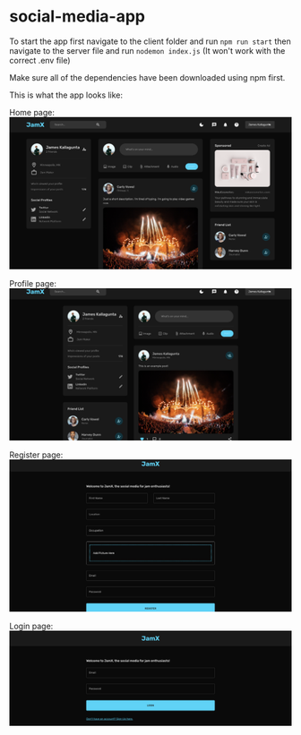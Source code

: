 # social-media-app

To start the app first navigate to the client folder and run `npm run start` then navigate to the server file and run `nodemon index.js` (It won't work with the correct .env file)

Make sure all of the dependencies have been downloaded using npm first.

This is what the app looks like:

Home page:
![Home page](/pictures/home_page.png)

Profile page:
![Profile page](/pictures/profile_page.png)

Register page:
![Register page](/pictures/register_page.png)

Login page:
![Login page](/pictures/login_page.png)
